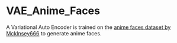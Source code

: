 # VAE_Anime_Faces
A Variational Auto Encoder is trained on the [anime faces dataset by MckInsey666](https://github.com/bchao1/Anime-Face-Dataset) to generate anime faces.
